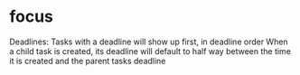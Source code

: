 # focus


Deadlines:
Tasks with a deadline will show up first, in deadline order
When a child task is created, its deadline will default to half way between the time it is created and the parent tasks deadline